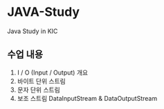 # JAVA-Study
Java Study in KIC

## 수업 내용

1. I / O (Input / Output) 개요
2. 바이트 단위 스트림
3. 문자 단위 스트림
4. 보조 스트림
   DataInputStream & DataOutputStream